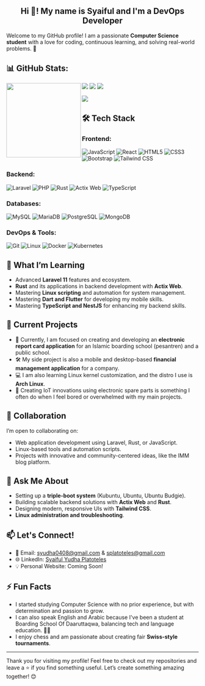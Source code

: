<h2 align="center">Hi 👋! My name is Syaiful and I'm a DevOps Developer</h2>

Welcome to my GitHub profile! I am a passionate **Computer Science student** with a love for coding, continuous learning, and solving real-world problems. 🚀

## 📊 GitHub Stats:
![](https://github-readme-stats.vercel.app/api?username=Platotel3s&theme=dark&hide_border=false&include_all_commits=false&count_private=false)
![](https://github-readme-stats.vercel.app/api/top-langs/?username=Platotel3s&theme=dark&hide_border=false&include_all_commits=false&count_private=false&layout=compact)
![](https://github-readme-streak-stats.herokuapp.com/?user=Platotel3s&theme=dark&hide_border=false)
<img align="left" height="195" src="https://i.pinimg.com/originals/4c/23/98/4c2398e6be397bb08b5cb70b2192d730.gif" />

<img src="https://visitor-badge.laobi.icu/badge?page_id=Platotel3s.Platotel3s&"  />

## 🛠️ Tech Stack

### Frontend:
![JavaScript](https://img.shields.io/badge/-JavaScript-F7DF1E?logo=javascript&logoColor=black)
![React](https://img.shields.io/badge/-React-61DAFB?logo=react&logoColor=black)
![HTML5](https://img.shields.io/badge/-HTML5-E34F26?logo=html5&logoColor=white)
![CSS3](https://img.shields.io/badge/-CSS3-1572B6?logo=css3&logoColor=white)
![Bootstrap](https://img.shields.io/badge/-Bootstrap-7952B3?logo=bootstrap&logoColor=white)
![Tailwind CSS](https://img.shields.io/badge/-Tailwind_CSS-06B6D4?logo=tailwind-css&logoColor=white)

### Backend:
![Laravel](https://img.shields.io/badge/-Laravel-FF2D20?logo=laravel&logoColor=white)
![PHP](https://img.shields.io/badge/-PHP-777BB4?logo=php&logoColor=white)
![Rust](https://img.shields.io/badge/-Rust-000000?logo=rust&logoColor=white)
![Actix Web](https://img.shields.io/badge/-Actix_Web-000000?logo=actix&logoColor=white)
![TypeScript](https://img.shields.io/badge/-TypeScript-3178C6?logo=typescript&logoColor=white)


### Databases:
![MySQL](https://img.shields.io/badge/-MySQL-4479A1?logo=mysql&logoColor=white)
![MariaDB](https://img.shields.io/badge/-MariaDB-003545?logo=mariadb&logoColor=white)
![PostgreSQL](https://img.shields.io/badge/-PostgreSQL-4169E1?logo=postgresql&logoColor=white)
![MongoDB](https://img.shields.io/badge/-MongoDB-47A248?logo=mongodb&logoColor=white)

### DevOps & Tools:
![Git](https://img.shields.io/badge/-Git-F05032?logo=git&logoColor=white)
![Linux](https://img.shields.io/badge/-Linux-FCC624?logo=linux&logoColor=black)
![Docker](https://img.shields.io/badge/-Docker-2496ED?logo=docker&logoColor=white)
![Kubernetes](https://img.shields.io/badge/-Kubernetes-326CE5?logo=kubernetes&logoColor=white)

## 🌱 What I’m Learning
- Advanced **Laravel 11** features and ecosystem.
- **Rust** and its applications in backend development with **Actix Web**.
- Mastering **Linux scripting** and automation for system management.
- Mastering **Dart and Flutter** for developing my mobile skills.
- Mastering **TypeScript and NestJS** for enhancing my backend skills.

## 🔭 Current Projects
- 🌟 Currently, I am focused on creating and developing an **electronic report card application** for an Islamic boarding school (pesantren) and a public school.
- 🛠️ My side project is also a mobile and desktop-based **financial management application** for a company.
- 💻 I am also learning Linux kernel customization, and the distro I use is **Arch Linux**.
- 🌟 Creating IoT innovations using electronic spare parts is something I often do when I feel bored or overwhelmed with my main projects.

## 👯 Collaboration
I’m open to collaborating on:
- Web application development using Laravel, Rust, or JavaScript.
- Linux-based tools and automation scripts.
- Projects with innovative and community-centered ideas, like the IMM blog platform.

## 💬 Ask Me About
- Setting up a **triple-boot system** (Kubuntu, Ubuntu, Ubuntu Budgie).
- Building scalable backend solutions with **Actix Web** and **Rust**.
- Designing modern, responsive UIs with **Tailwind CSS**.
- **Linux administration and troubleshooting**.

## 📫 Let's Connect!
- 📧 Email: syudha0408@gmail.com & splatoteles@gmail.com
- 🌐 LinkedIn: [Syaiful Yudha Platoteles](https://www.linkedin.com/in/syaiful-yudha-platoteles-8332b92b3/)
- 💡 Personal Website: Coming Soon!

## ⚡ Fun Facts
- I started studying Computer Science with no prior experience, but with determination and passion to grow.
- I can also speak English and Arabic because I've been a student at Boarding School Of Daaruttaqwa, balancing tech and language education. 🕌✨
- I enjoy chess and am passionate about creating fair **Swiss-style tournaments**.

---

Thank you for visiting my profile! Feel free to check out my repositories and leave a ⭐ if you find something useful. Let’s create something amazing together! 😊
